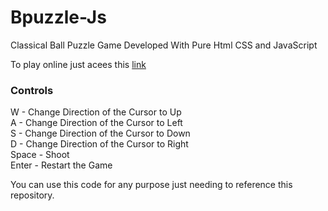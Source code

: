 # Bpuzzle-Js

Classical Ball Puzzle Game Developed With Pure Html CSS and JavaScript

To play online just acees this [link](https://jsnakeacg.000webhostapp.com/BPuzzle%20Js/index.html)

### Controls

W - Change Direction of the Cursor to Up\
A - Change Direction of the Cursor to Left\
S - Change Direction of the Cursor to Down\
D - Change Direction of the Cursor to Right\
Space - Shoot\
Enter - Restart the Game

You can use this code for any purpose just needing to reference this repository.
